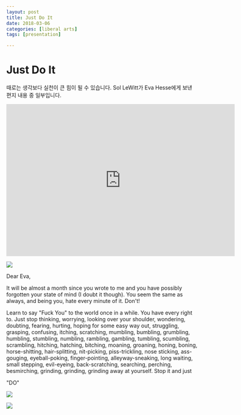 ```yaml
---
layout: post
title: Just Do It
date: 2018-03-06
categories: [liberal arts]
tags: [presentation]

---
```



# Just Do It

때로는 생각보다 실천이 큰 힘이 될 수 있습니다. Sol LeWitt가 Eva Hesse에게 보낸 편지 내용 중 일부입니다.

<iframe width="600" height="400" src="https://www.youtube.com/embed/4P2XeCSHSeA" frameborder="0" allow="autoplay; encrypted-media" allowfullscreen></iframe>

![](http://sungsoo.github.com/images/hesse_lewitt.jpg)


Dear Eva,

It will be almost a month since you wrote to me and you have possibly forgotten your state of mind (I doubt it though). You seem the same as always, and being you, hate every minute of it. Don't! 

Learn to say "Fuck You" to the world once in a while. You have every right to. Just stop thinking, worrying, looking over your shoulder, wondering, doubting, fearing, hurting, hoping for some easy way out, struggling, grasping, confusing, itching, scratching, mumbling, bumbling, grumbling, humbling, stumbling, numbling, rambling, gambling, tumbling, scumbling, scrambling, hitching, hatching, bitching, moaning, groaning, honing, boning, horse-shitting, hair-splitting, nit-picking, piss-trickling, nose sticking, ass-gouging, eyeball-poking, finger-pointing, alleyway-sneaking, long waiting, small stepping, evil-eyeing, back-scratching, searching, perching, besmirching, grinding, grinding, grinding away at yourself. Stop it and just

"DO"

![](http://sungsoo.github.com/images/lewitt_do1.jpg)

![](http://sungsoo.github.com/images/lewitt_do2.jpg)